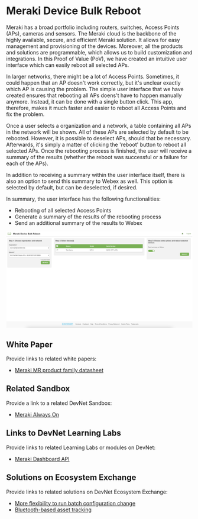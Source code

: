 Meraki Device Bulk Reboot
=====================================
Meraki has a broad portfolio including routers, switches, Access Points (APs), cameras and sensors. The Meraki cloud is the backbone of the highly available, secure, and efficient Meraki solution. It allows for easy management and provisioning of the devices. Moreover, all the products and solutions are programmable, which allows us to build customization and integrations. In this Proof of Value (PoV), we have created an intuitive user interface which can easily reboot all selected APs. 

In larger networks, there might be a lot of Access Points. Sometimes, it could happen that an AP doesn't work correctly, but it's unclear exactly which AP is causing the problem. The simple user interface that we have created ensures that rebooting all APs doens't have to happen manually anymore. Instead, it can be done with a single button click. This app, therefore, makes it much faster and easier to reboot all Access Points and fix the problem.

Once a user selects a organization and a network, a table containing all APs in the network will be shown. All of these APs are selected by default to be rebooted. However, it is possible to deselect APs, should that be necessary. Afterwards, it's simply a matter of clicking the 'reboot' button to reboot all selected APs. Once the rebooting process is finished, the user will receive a summary of the results (whether the reboot was successful or a failure for each of the APs).

In addition to receiving a summary within the user interface itself, there is also an option to send this summary to Webex as well. This option is selected by default, but can be deselected, if desired.

In summary, the user interface has the following functionalities:

* Rebooting of all selected Access Points
* Generate a summary of the results of the rebooting process
* Send an additional summary of the results to Webex

![interface](IMAGES/Meraki_Device_Bulk_Reboot_Screenshot.png)

## White Paper
Provide links to related white papers:
* [Meraki MR product family datasheet](https://meraki.cisco.com/product-collateral/mr-family-datasheet/?file)

## Related Sandbox
Provide a link to a related DevNet Sandbox:

* [Meraki Always On](https://devnetsandbox.cisco.com/RM/Diagram/Index/a9487767-deef-4855-b3e3-880e7f39eadc?diagramType=Topology)

## Links to DevNet Learning Labs
Provide links to related Learning Labs or modules on DevNet:

* [Meraki Dashboard API](https://developer.cisco.com/learning/lab/meraki-02-dashboard-api/step/1)

## Solutions on Ecosystem Exchange
Provide links to related solutions on DevNet Ecosystem Exchange:

* [More flexibility to run batch configuration change](https://developer.cisco.com/ecosystem/meraki/apps/603579b41e36356141486cb9/)
* [Bluetooth-based asset tracking](https://developer.cisco.com/ecosystem/meraki/apps/5c01bea334861343dd555098/)